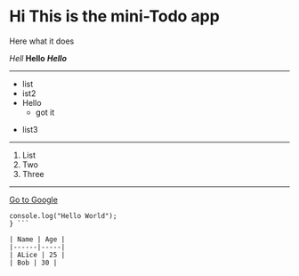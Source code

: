 # Hi This is the mini-Todo app

Here what it does

*Hell*
**Hello**
***Hello***
***
* list
* ist2
* Hello
  - got it
- list3

--- 
1. List
2. Two
3. Three
---
[Go to Google](https://google.com)

``` function hello() {
console.log("Hello World");
} ```

| Name | Age |
|------|-----|
| ALice | 25 |
| Bob | 30 |


